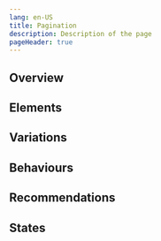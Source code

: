 ```yaml
---
lang: en-US
title: Pagination
description: Description of the page
pageHeader: true
---
```


## Overview

## Elements

## Variations

## Behaviours

## Recommendations

## States